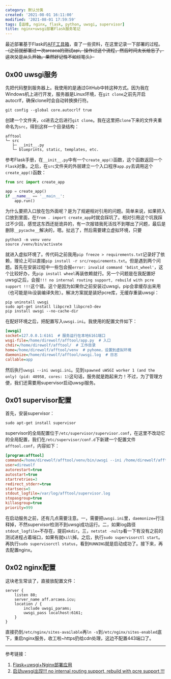 ```yaml
---
category: 默认分类
created: '2021-08-01 16:11:00'
modified: '2021-08-01 17:59:59'
tags: [运维, nginx, flask, python, uwsgi, supervisor]
title: nginx+uwsgi部署Flask服务笔记
---
```


最近部署基于Flask的[AFF工具箱][1]，查了一些资料，在这里记录一下部署的过程。~~（之前就部署过一次arcaea的测试api，操作过这个流程，然后时间太长给忘了，这次又是从头开始。果然好记性不如烂笔头）~~

<!--more-->

## 0x00 uwsgi服务 ##

先把代码整到服务器上。我使用的是通过GitHub中转这种方式。因为我在Windows机上进行开发，服务器是Linux环境，在`git clone`之前先开启autocrlf，确保clone时会自动转换换行符。

```shell
git config --global core.autocrlf true
```

创建一个文件夹，`cd`进去之后进行`git clone`。我在这里把`clone`下来的文件夹重命名为`src`，得到这样一个目录结构：

```
afftool
└─ src
   ├─ __init__.py
   └─ blueprints, static, templates, etc.
```

参考Flask手册，在`__init__.py`中有一个`create_app()`函数，这个函数返回一个`Flask`对象。之后，在`src`文件夹的外层建立一个入口程序`app.py`去调用这个`create_app()`函数：

```python
from src import create_app

app = create_app()
if __name__ == '__main__':
    app.run()
```

为什么要把入口放在包外面呢？是为了规避相对引用的问题。简单来说，如果把入口放到里面，在`from . import create_app`时就会踩坑了。相对引用这个坑我踩过不少回，感觉这东西还挺诡异的，有一次报错我死活找不到哪出了问题，最后是删除`__pycache__`解决的，嗯。扯远了，然后需要建立虚拟环境，只要

```shell
python3 -m venv venv
source /venv/bin/activate
```

就进入虚拟环境了。传代码之前我用`pip freeze > requirements.txt`记录好了依赖，理论上可以直接`pip install -r src/requirements.txt`。但是遇到两个问题。首先在安装过程中一些包会报`error: invalid command 'bdist_wheel'`，这个比较好办，先`pip install wheel`再装依赖就行。另一个问题是在我配置好uwsgi之后，会报`!!! no internal routing support, rebuild with pcre support !!!`这个错。这个是因为如果你之前安装过uwsgi，pip会拿缓存出来用（也可能是lib没装编译失败）。解决方案就是装好pcre库，无缓存重装uwsgi：

```shell
pip uninstall uwsgi
sudo apt-get install libpcre3 libpcre3-dev
pip install uwsgi --no-cache-dir
```

在配好环境之后，把配置写入`uwsgi.ini`。我使用的配置文件如下：

```ini
[uwsgi]
socket=127.0.0.1:6161  # 服务运行在本地6161端口
wsgi-file=/home/direwolf/afftool/app.py  # 入口
chdir=/home/direwolf/afftool/  # 工作目录
home=/home/direwolf/afftool/venv  # pyhome，设置到虚拟环境
daemonize=/home/direwolf/afftool/uwsgi.log  # 日志
callable=app
```

然后执行`uwsgi --ini uwsgi.ini`。见到`spawned uWSGI worker 1 (and the only) (pid: 48958, cores: 1)`这句话，服务就是跑起来力！不过，为了管理方便，我们还需要用supervisor启动uwsgi服务。

## 0x01 supervisor配置 ##

首先，安装supervisor：

```shell
sudo apt-get install supervisor
```

supervisor的全局配置位于`/etc/supervisor/supervisor.conf`，在这里不改动它的全局配置，我们在`/etc/supervisor/conf.d`下新建一个配置文件`afftool.conf`，内容如下：

```ini
[program:afftool]
command=/home/direwolf/afftool/venv/bin/uwsgi --ini /home/direwolf/afftool/uwsgi.ini
user=direwolf
autorestart=true
autostart=true
startretries=3
redirect_stderr=true
startsecs=5
stdout_logfile=/var/log/afftool/supervisor.log
stopasgroup=true
killasgroup=true
priority=999
```

在启动服务之前，还有几点需要注意。一，需要把`uwsgi.ini`里，`daemonize=`行注释掉，不然supervisor检测不到uwsgi成功运行。二，如果log路径`stdout_logfile=`不存在，提前`mkdir`。三，`netstat -nultp`看一下有没有之前的测试进程占着端口，如果有就`kill`掉。之后，执行`sudo supervisorctl start`。再执行`sudo supervisorctl status`，看到`RUNNING`就是启动成功了。接下来，再去配置nginx。

## 0x02 nginx配置 ##

这块老生常谈了，直接放配置文件：

```
server {
    listen 80;
    server_name aff.arcaea.icu;
    location / {
        include uwsgi_params;
        uwsgi_pass localhost:6161;
    }
}
```

直接扔到`/etc/nginx/sites-available`再`ln -s`到`/etc/nginx/sites-enabled`底下，重启nginx服务，收工啦~https扔给cdn处理，这边不配置443端口了。

---
参考链接：

 1. [Flask+uwsgi+Nginx部署应用][2]
 2. [启动uwsgi出现!!! no internal routing support, rebuild with pcre support !!!][3]


  [1]: https://aff.arcaea.icu/
  [2]: https://www.jianshu.com/p/84978157c785
  [3]: https://blog.csdn.net/qq_41004663/article/details/100330320